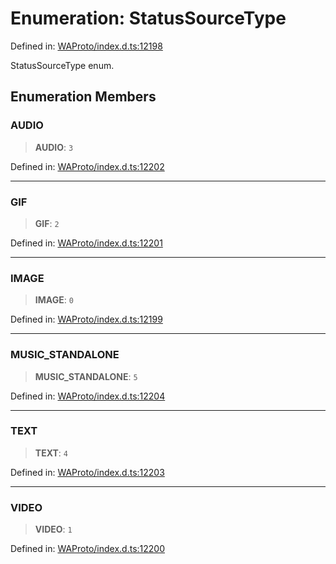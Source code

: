 # Enumeration: StatusSourceType

Defined in: [WAProto/index.d.ts:12198](https://github.com/Fokusdotid/bail/blob/0fe6346a5ff68a74eb71890335c982b44e2da604/WAProto/index.d.ts#L12198)

StatusSourceType enum.

## Enumeration Members

### AUDIO

> **AUDIO**: `3`

Defined in: [WAProto/index.d.ts:12202](https://github.com/Fokusdotid/bail/blob/0fe6346a5ff68a74eb71890335c982b44e2da604/WAProto/index.d.ts#L12202)

***

### GIF

> **GIF**: `2`

Defined in: [WAProto/index.d.ts:12201](https://github.com/Fokusdotid/bail/blob/0fe6346a5ff68a74eb71890335c982b44e2da604/WAProto/index.d.ts#L12201)

***

### IMAGE

> **IMAGE**: `0`

Defined in: [WAProto/index.d.ts:12199](https://github.com/Fokusdotid/bail/blob/0fe6346a5ff68a74eb71890335c982b44e2da604/WAProto/index.d.ts#L12199)

***

### MUSIC\_STANDALONE

> **MUSIC\_STANDALONE**: `5`

Defined in: [WAProto/index.d.ts:12204](https://github.com/Fokusdotid/bail/blob/0fe6346a5ff68a74eb71890335c982b44e2da604/WAProto/index.d.ts#L12204)

***

### TEXT

> **TEXT**: `4`

Defined in: [WAProto/index.d.ts:12203](https://github.com/Fokusdotid/bail/blob/0fe6346a5ff68a74eb71890335c982b44e2da604/WAProto/index.d.ts#L12203)

***

### VIDEO

> **VIDEO**: `1`

Defined in: [WAProto/index.d.ts:12200](https://github.com/Fokusdotid/bail/blob/0fe6346a5ff68a74eb71890335c982b44e2da604/WAProto/index.d.ts#L12200)
